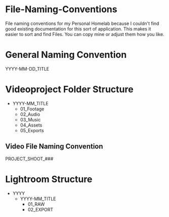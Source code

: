 # File-Naming-Conventions

File naming conventions for my Personal Homelab because I couldn't find good existing documentation for this sort of application. 
This makes it easier to sort and find Files. You can copy mine or adjust them how you like.

# General Naming Convention

YYYY-MM-DD_TITLE

# Videoproject Folder Structure

- YYYY-MM_TITLE
  - 01_Footage
  - 02_Audio
  - 03_Music
  - 04_Assets
  - 05_Exports

## Video File Naming Convention

PROJECT_SHOOT_###

# Lightroom Structure

- YYYY
	- YYYY-MM_TITLE
		- 01_RAW
		- 02_EXPORT
